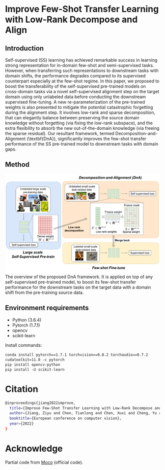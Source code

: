 # Improve Few-Shot Transfer Learning with Low-Rank Decompose and Align
## Introduction
Self-supervised (SS) learning has achieved remarkable success in learning strong representation for in-domain few-shot and semi-supervised tasks. However, when transferring such representations to downstream tasks with domain shifts, the performance degrades compared to its supervised counterpart especially at the few-shot regime. 
In this paper, we proposed to boost the transferability of the self-supervised pre-trained models on cross-domain tasks via a novel self-supervised alignment step on the target domain using only unlabeled data before conducting the downstream supervised fine-tuning. A new re-parameterization of the pre-trained weights is also presented to mitigate the potential catastrophic forgetting during the alignment step. It involves low-rank and sparse decomposition, that can elegantly balance between preserving the source domain knowledge without forgetting (via fixing the low-rank subspace), and the extra flexibility to absorb the new out-of-the-domain knowledge (via freeing the sparse residual). Our resultant framework, termed Decomposition-and-Alignment (\textbf{DnA}), significantly improves the few-shot transfer performance of the SS pre-trained model to downstream tasks with domain gaps.

## Method
![pipeline](imgs/pipeline.png)
The overview of the proposed DnA framework. It is applied on top of any self-supervised pre-trained model, to boost its few-shot transfer performance for the downstream tasks on the target data with a domain shift from the pre-training source data.
## Environment requirements
* Python (3.6.4)
* Pytorch (1.7.1)
* opencv
* scikit-learn

Install commands:
```shell
conda install pytorch==1.7.1 torchvision==0.8.2 torchaudio==0.7.2 cudatoolkit=11.0 -c pytorch
pip install opencv-python
pip install -U scikit-learn
```

# Citation
```bash
@inproceedings{jiang2022improve,
  title={Improve Few-Shot Transfer Learning with Low-Rank Decompose and Align},
  author={Jiang, Ziyu and Chen, Tianlong and Chen, Xuxi and Cheng, Yu and Zhou, Luowei and Yuan, Lu and Awadallah, Ahmed and Wang, Zhangyang},
  booktitle={European conference on computer vision},
  year={2022}
}
```
# Acknowledge
Partial code from [Moco](https://github.com/facebookresearch/moco) (official code). 
